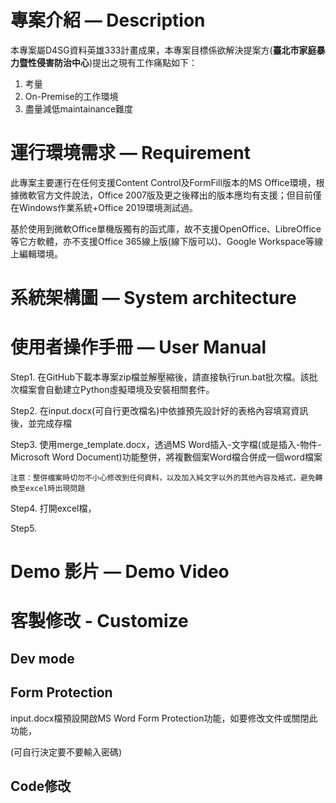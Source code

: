 # 專案介紹 — Description

本專案屬D4SG資料英雄333計畫成果，本專案目標係欲解決提案方(**臺北市家庭暴力暨性侵害防治中心**)提出之現有工作痛點如下：
1. 考量
2. On-Premise的工作環境
3. 盡量減低maintainance難度


# 運行環境需求 — Requirement

此專案主要運行在任何支援Content Control及FormFill版本的MS Office環境，根據微軟官方文件說法，Office 2007版及更之後釋出的版本應均有支援；但目前僅在Windows作業系統+Office 2019環境測試過。

基於使用到微軟Office單機版獨有的函式庫，故不支援OpenOffice、LibreOffice等它方軟體，亦不支援Office 365線上版(線下版可以)、Google Workspace等線上編輯環境。

# 系統架構圖 — System architecture



# 使用者操作手冊 — User Manual

Step1. 在GitHub下載本專案zip檔並解壓縮後，請直接執行run.bat批次檔。該批次檔案會自動建立Python虛擬環境及安裝相關套件。

Step2. 在input.docx(可自行更改檔名)中依據預先設計好的表格內容填寫資訊後，並完成存檔

Step3. 使用merge_template.docx，透過MS Word插入-文字檔(或是插入-物件-Microsoft Word Document)功能整併，將複數個案Word檔合併成一個word檔案

    注意：整併檔案時切勿不小心修改到任何資料，以及加入純文字以外的其他內容及格式，避免轉換至excel時出現問題

Step4. 打開excel檔，

Step5. 

# Demo 影片 — Demo Video

# 客製修改 - Customize 

## Dev mode



## Form Protection

input.docx檔預設開啟MS Word Form Protection功能，如要修改文件或關閉此功能，

(可自行決定要不要輸入密碼)



## Code修改

